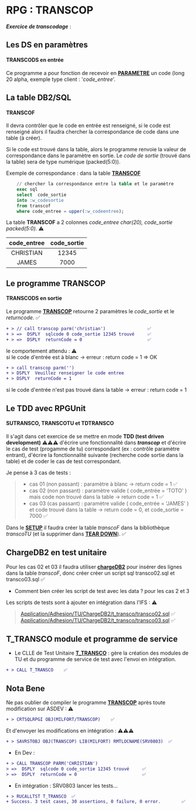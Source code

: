 # RPG : TRANSCOP

**_Exercice de transcodage_** : 

## Les DS en paramètres 
#### TRANSCODS en entrée

Ce programme a pour fonction de recevoir en **[PARAMETRE](https://github.com/Chrisdeparis/TRANSCOP/blob/master/QCOPSRC/TRANSCODS.RPGLE)** un code (long 20 alpha, exemple type client : '_code_entree_'.

## La table DB2/SQL
#### TRANSCOF
Il devra contrôler que le code en entrée est renseigné, si le code est renseigné alors il faudra chercher la correspondance de code dans une table (à créer).

Si le code est trouvé dans la table, alors le programme renvoie la valeur de correspondance dans le paramètre en sortie.
Le _code de sortie_ (trouvé dans la table) sera de type numérique (packed(5:0)).
 
Exemple de correspondance : dans la table **[TRANSCOF](https://github.com/Chrisdeparis/TRANSCOP/blob/master/SCRIPT/transcof.sql)**

```sql
    // chercher la correspondance entre la table et le paramètre
    exec sql
    select  code_sortie
    into :w_codesortie
    from transcof
    where code_entree = upper(:w_codeentree);
```

La table **TRANSCOF** a 2 colonnes _code_entree char(20), code_sortie packed(5:0)._ ⚠

|   code_entree  |  code_sortie  |
|:--------------:|:-------------:|
|   CHRISTIAN    |  12345        |
|   JAMES        |  7000         |

## Le programme TRANSCOP
#### TRANSCODS en sortie
Le programme **[TRANSCOP](https://github.com/Chrisdeparis/TRANSCOP/blob/master/QRPGLESRC/TRANSCOP.SQLRPGLE)** retourne 2 paramètres le _code_sortie_ et le _returncode_.      ✅
```diff
+ > // call transcop parm('christian')                ✅          
+ > =>  DSPLY  sqlcode 0 code_sortie 12345 trouvé     ✅  
+ > =>  DSPLY  returnCode = 0                         ✅   
```

le comportement attendu : ⚠ 	
si le code d'entrée est à blanc -> erreur : return code = 1
=> OK
```diff
+ > call transcop parm('')                           
+ > DSPLY  Veuillez renseigner le code entree 
+ > DSPLY  returnCode = 1      
```
si le code d'entrée n'est pas trouvé dans la table -> erreur : return code = 1

## Le TDD avec RPGUnit 
#### SUTRANSCO, TRANSCOTU et TDTRANSCO
Il s'agit dans cet exercice de se mettre en mode **TDD (test driven development)** ⚠⚠⚠ d'écrire une fonctionnalité dans **_transcop_** et d'écrire le cas de test (progamme de tu) correspondant (ex : contrôle paramètre entrant), d'écrire la fonctionnalité suivante (recherche code sortie dans la table) et de coder le cas de test correspondant. 

Je pense à 3 cas de tests :
> - cas 01 (non passant) : paramètre à blanc -> return code  = 1     ✅
> - cas 02 (non passant) : paramètre valide ( code_entrée = 'TOTO' ) mais code non trouvé dans la table -> return code = 1    ✅
> - cas 03 (cas passant) : paramètre valide ( code_entrée = 'JAMES' ) et code trouvé dans la table -> return code = 0, et code_sortie = 7000    ✅

Dans le **[SETUP](https://github.com/Chrisdeparis/TRANSCOP/blob/master/ADHTU/SUTRANSCO.SQLRPGLE)** il faudra créer la table _transcoF_ dans la bibliothèque _transcoTU_ (et la supprimer dans **[TEAR DOWN](https://github.com/Chrisdeparis/TRANSCOP/blob/master/ADHTU/TDTRANSCO.SQLRPGLE)**).    ✅

## ChargeDB2 en test unitaire

Pour les cas 02 et 03 il faudra utiliser **[chargeDB2](https://github.com/Chrisdeparis/TRANSCOP/blob/master/ADHTU/TRANSCOTU.SQLRPGLE)** pour insérer des lignes dans la table _transcoF_, donc créer créer un script sql transco02.sql et  transco03.sql   ✅

- Comment bien créer les script de test avec les data ? pour les cas 2 et 3

Les scripts de tests sont à ajouter en intégration dans l'IFS : ⚠
> [Application/Adhesion/TU/ChargeDB2/t_transco/transco02.sql](https://github.com/Chrisdeparis/TRANSCOP/blob/master/CHARGEDB2/transco02.sql)    ✅
> [Application/Adhesion/TU/ChargeDB2/t_transco/transco03.sql](https://github.com/Chrisdeparis/TRANSCOP/blob/master/CHARGEDB2/transco03.sql)    ✅

## T_TRANSCO module et programme de service

- Le CLLE de Test Unitaire **[T_TRANSCO](https://github.com/Chrisdeparis/TRANSCOP/blob/master/QCLSRC/T_TRANSCO.CLLE)** : gère la création des modules de TU et du programme de service de test avec l'envoi en intégration.
```diff
+ > CALL T_TRANSCO    ✅
```

## Nota Bene

Ne pas oublier de compiler le programme **[TRANSCOP](https://github.com/Chrisdeparis/TRANSCOP/blob/master/QRPGLESRC/TRANSCOP.SQLRPGLE)** après toute modification sur ASDEV : ⚠
```diff
+ > CRTSQLRPGI OBJ(MILFORT/TRANSCOP)    ✅
```
Et d'envoyer les modifications en intégration : ⚠⚠⚠ 
```diff
+ > SAVRSTOBJ OBJ(TRANSCOP) LIB(MILFORT) RMTLOCNAME(SRV0803)  ✅
```
- En Dev : 
```diff
+ > CALL TRANSCOP PARM('CHRISTIAN')
> =>  DSPLY  sqlcode 0 code_sortie 12345 trouvé     ✅  
> =>  DSPLY  returnCode = 0                         ✅  
```

- En intégration : SRV0803 lancer les tests...
```diff
+ > RUCALLTST T_TRANSCO  ✅
+ Success. 3 test cases, 30 assertions, 0 failure, 0 error.        ✅
 ```


